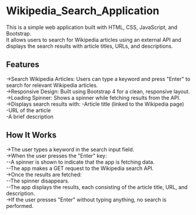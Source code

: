 # Wikipedia_Search_Application
This is a simple web application built with HTML, CSS, JavaScript, and Bootstrap. <br>It allows users to search for Wikipedia articles using an external API and displays the search results with article titles, URLs, and descriptions.

<h2>Features</h2>
->Search Wikipedia Articles: Users can type a keyword and press "Enter" to search for relevant Wikipedia articles.<br>
->Responsive Design: Built using Bootstrap 4 for a clean, responsive layout.<br>
->Loading Spinner: Shows a spinner while fetching results from the API.<br>
->Displays search results with:  
   -Article title (linked to the Wikipedia page)<br>
   -URL of the article<br>
   -A brief description<br>

<h2>How It Works</h2>
->The user types a keyword in the search input field.<br>
->When the user presses the "Enter" key:<br>
  --A spinner is shown to indicate that the app is fetching data.<br>
  --The app makes a GET request to the Wikipedia search API.<br>
->Once the results are fetched:<br>
  --The spinner disappears.<br>
  --The app displays the results, each consisting of the article title, URL, and description.<br>
->If the user presses "Enter" without typing anything, no search is performed.<br>
